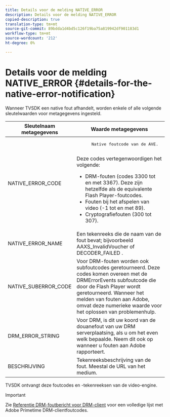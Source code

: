 ```yaml
---
title: Details voor de melding NATIVE_ERROR
description: Details voor de melding NATIVE_ERROR
copied-description: true
translation-type: tm+mt
source-git-commit: 89bdda1d4bd5c126f19ba75a819942df901183d1
workflow-type: tm+mt
source-wordcount: '212'
ht-degree: 0%

---
```



# Details voor de melding NATIVE_ERROR {#details-for-the-native-error-notification}

Wanneer TVSDK een native fout afhandelt, worden enkele of alle volgende sleutelwaarden voor metagegevens ingesteld.

<table id="table_86A21619515B435DBB65DC4DFBB64B29"> 
 <thead> 
  <tr> 
   <th colname="col1" class="entry"> Sleutelnaam metagegevens </th> 
   <th colname="col2" class="entry"> Waarde metagegevens </th> 
  </tr> 
 </thead>
 <tbody> 
  <tr> 
   <td colname="col1"> <span class="codeph"> NATIVE_ERROR_CODE  </span> </td> 
   <td colname="col2"> 
    <pre>
      Native foutcode van de AVE. 
    </pre> Deze codes vertegenwoordigen het volgende: 
    <ul id="ul_330C626DE27B45A09E8851CC24768A07"> 
     <li id="li_0845A9BBB55545BDB49BD4F4802C0E54">DRM-fouten (codes 3300 tot en met 3367). Deze zijn hetzelfde als de equivalente Flash Player-foutcodes. </li> 
     <li id="li_98A571480C154CF0AE1DC101FF0834C4">Fouten bij het afspelen van video (-1 tot en met 89). </li> 
     <li id="li_D7C19955DEF94DA88B822C8C57D6D2F4">Cryptografiefouten (300 tot 307). </li> 
    </ul> </td> 
  </tr> 
  <tr> 
   <td colname="col1"> <span class="codeph"> NATIVE_ERROR_NAME  </span> </td> 
   <td colname="col2"> Een tekenreeks die de naam van de fout bevat; bijvoorbeeld <span class="codeph"> AAXS_InvalidVoucher </span> of <span class="codeph"> DECODER_FAILED </span>. </td> 
  </tr> 
  <tr> 
   <td colname="col1"> <span class="codeph"> NATIVE_SUBERROR_CODE  </span> </td> 
   <td colname="col2"> Voor DRM-fouten worden ook subfoutcodes geretourneerd. Deze codes komen overeen met de <span class="codeph"> DRMErrorEvents </span> subfoutcode die door de Flash Player wordt geretourneerd. Wanneer het melden van fouten aan Adobe, omvat deze numerieke waarde voor het oplossen van problemenhulp. </td> 
  </tr> 
  <tr> 
   <td colname="col1"> <span class="codeph"> DRM_ERROR_STRING  </span> </td> 
   <td colname="col2"> Voor DRM, is dit uw koord van de douanefout van uw DRM serverplaatsing, als u om het even welk bepaalde. Neem dit ook op wanneer u fouten aan Adobe rapporteert. </td> 
  </tr> 
  <tr> 
   <td colname="col1"> <span class="codeph"> BESCHRIJVING  </span> </td> 
   <td colname="col2"> Tekenreeksbeschrijving van de fout. Meestal de URL van het medium. </td> 
  </tr> 
 </tbody> 
</table>

TVSDK ontvangt deze foutcodes en -tekenreeksen van de video-engine.

>[!IMPORTANT]
>
>Zie [Referentie DRM-foutbericht voor DRM-client](https://helpx.adobe.com/content/dam/help/en/primetime/drm/drm_client_error_message_reference.pdf) voor een volledige lijst met Adobe Primetime DRM-clientfoutcodes.